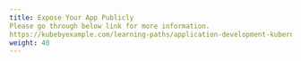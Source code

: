 ```yaml
---
title: Expose Your App Publicly
Please go through below link for more information.
https://kubebyexample.com/learning-paths/application-development-kubernetes/lesson-3-networking-kubernetes/exposing-0
weight: 40
---
```

